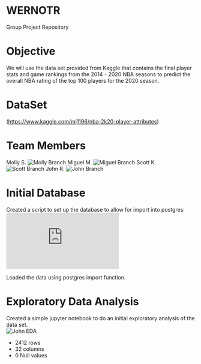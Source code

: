 # WERNOTR
 Group Project Repository

# Objective
We will use the data set provided from Kaggle that contains the final player stats and game rankings from the 2014 - 2020 NBA seasons to predict the overall NBA rating of the top 100 players for the 2020 season.  

# DataSet
(https://www.kaggle.com/mj1196/nba-2k20-player-attributes)

# Team Members
Molly S.  ![Molly Branch](https://github.com/john10roberts/WERNOTR/tree/Molly)
Miguel M. ![Miguel Branch](https://github.com/john10roberts/WERNOTR/tree/Miguel)
Scott K. ![Scott Branch](https://github.com/john10roberts/WERNOTR/tree/Scott)
John R. ![John Branch](https://github.com/john10roberts/WERNOTR/tree/John)

# Initial Database
Created a script to set up the database to allow for import into postgres:
![Create DB Script](https://github.com/john10roberts/WERNOTR/blob/John/Resources/CreateNBADB.sql)

Loaded the data using postgres import function. 

# Exploratory Data Analysis
Created a simple jupyter notebook to do an initial exploratory analysis of the data set.  
![John EDA](https://github.com/john10roberts/WERNOTR/blob/John/NBA2kRatingsEDA.ipynb)

* 2412 rows
* 32 columns
* 0 Null values


